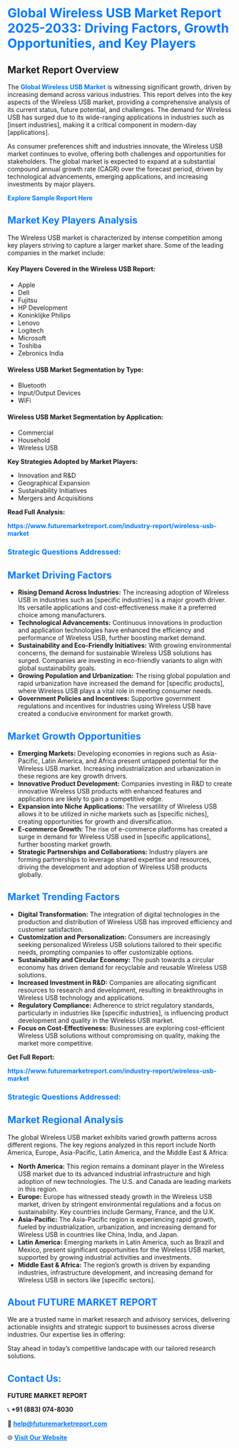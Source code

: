 <h1 style="color: #007BFF;">Global Wireless USB Market Report 2025-2033: Driving Factors, Growth Opportunities, and Key Players</h1>

<section id="overview">
<h2>Market Report Overview</h2>
<p>The <a href="https://www.futuremarketreport.com/industry-report/wireless-usb-market" style="color: #007BFF; text-decoration: none;"><strong>Global Wireless USB Market</strong></a> is witnessing significant growth, driven by increasing demand across various industries. This report delves into the key aspects of the Wireless USB market, providing a comprehensive analysis of its current status, future potential, and challenges. The demand for Wireless USB has surged due to its wide-ranging applications in industries such as [insert industries], making it a critical component in modern-day [applications].</p>
<p>As consumer preferences shift and industries innovate, the Wireless USB market continues to evolve, offering both challenges and opportunities for stakeholders. The global market is expected to expand at a substantial compound annual growth rate (CAGR) over the forecast period, driven by technological advancements, emerging applications, and increasing investments by major players.</p>
</section>

<section id="overview">
<p><a href="https://www.futuremarketreport.com/request-sample/reportId=112264" style="color: #007BFF; text-decoration: none;"><strong>Explore Sample Report Here</strong></a></p>
</section>

<section id="key-players">
<h2 style="color: #007BFF;">Market Key Players Analysis</h2>
<p>The Wireless USB market is characterized by intense competition among key players striving to capture a larger market share. Some of the leading companies in the market include:</p>
<h4>Key Players Covered in the Wireless USB Report:</h4>
<ul><li>Apple</li><li>Dell</li><li>Fujitsu</li><li>HP Development</li><li>Koninklijke Philips</li><li>Lenovo</li><li>Logitech</li><li>Microsoft</li><li>Toshiba</li><li>Zebronics India</li></ul>
<h4>Wireless USB Market Segmentation by Type:</h4>
<ul><li>Bluetooth</li><li>Input/Output Devices</li><li>WiFi</li></ul>

<h4>Wireless USB Market Segmentation by Application:</h4>
<ul><li>Commercial</li><li>Household</li><li>Wireless USB</li></ul>
<p><strong>Key Strategies Adopted by Market Players:</strong></p>
<ul>
<li>Innovation and R&D</li>
<li>Geographical Expansion</li>
<li>Sustainability Initiatives</li>
<li>Mergers and Acquisitions</li>
</ul>
</section>

<section>
<p><strong>Read Full Analysis: </strong></p><a href="https://www.futuremarketreport.com/industry-report/wireless-usb-market" style="color: #007BFF; text-decoration: none;"><strong>https://www.futuremarketreport.com/industry-report/wireless-usb-market</strong></a>
<h3 style="color: #007BFF;">Strategic Questions Addressed:</h3>
</section>

<section id="driving-factors">
<h2 style="color: #007BFF;">Market Driving Factors</h2>
<ul>
<li><strong>Rising Demand Across Industries:</strong> The increasing adoption of Wireless USB in industries such as [specific industries] is a major growth driver. Its versatile applications and cost-effectiveness make it a preferred choice among manufacturers.</li>
<li><strong>Technological Advancements:</strong> Continuous innovations in production and application technologies have enhanced the efficiency and performance of Wireless USB, further boosting market demand.</li>
<li><strong>Sustainability and Eco-Friendly Initiatives:</strong> With growing environmental concerns, the demand for sustainable Wireless USB solutions has surged. Companies are investing in eco-friendly variants to align with global sustainability goals.</li>
<li><strong>Growing Population and Urbanization:</strong> The rising global population and rapid urbanization have increased the demand for [specific products], where Wireless USB plays a vital role in meeting consumer needs.</li>
<li><strong>Government Policies and Incentives:</strong> Supportive government regulations and incentives for industries using Wireless USB have created a conducive environment for market growth.</li>
</ul>
</section>

<section id="growth-opportunities">
<h2 style="color: #007BFF;">Market Growth Opportunities</h2>
<ul>
<li><strong>Emerging Markets:</strong> Developing economies in regions such as Asia-Pacific, Latin America, and Africa present untapped potential for the Wireless USB market. Increasing industrialization and urbanization in these regions are key growth drivers.</li>
<li><strong>Innovative Product Development:</strong> Companies investing in R&D to create innovative Wireless USB products with enhanced features and applications are likely to gain a competitive edge.</li>
<li><strong>Expansion into Niche Applications:</strong> The versatility of Wireless USB allows it to be utilized in niche markets such as [specific niches], creating opportunities for growth and diversification.</li>
<li><strong>E-commerce Growth:</strong> The rise of e-commerce platforms has created a surge in demand for Wireless USB used in [specific applications], further boosting market growth.</li>
<li><strong>Strategic Partnerships and Collaborations:</strong> Industry players are forming partnerships to leverage shared expertise and resources, driving the development and adoption of Wireless USB products globally.</li>
</ul>
</section>

<section id="trending-factors">
<h2 style="color: #007BFF;">Market Trending Factors</h2>
<ul>
<li><strong>Digital Transformation:</strong> The integration of digital technologies in the production and distribution of Wireless USB has improved efficiency and customer satisfaction.</li>
<li><strong>Customization and Personalization:</strong> Consumers are increasingly seeking personalized Wireless USB solutions tailored to their specific needs, prompting companies to offer customizable options.</li>
<li><strong>Sustainability and Circular Economy:</strong> The push towards a circular economy has driven demand for recyclable and reusable Wireless USB solutions.</li>
<li><strong>Increased Investment in R&D:</strong> Companies are allocating significant resources to research and development, resulting in breakthroughs in Wireless USB technology and applications.</li>
<li><strong>Regulatory Compliance:</strong> Adherence to strict regulatory standards, particularly in industries like [specific industries], is influencing product development and quality in the Wireless USB market.</li>
<li><strong>Focus on Cost-Effectiveness:</strong> Businesses are exploring cost-efficient Wireless USB solutions without compromising on quality, making the market more competitive.</li>
</ul>
</section>

<section>
<p><strong>Get Full Report: </strong></p><a href="https://www.futuremarketreport.com/industry-report/wireless-usb-market" style="color: #007BFF; text-decoration: none;"><strong>https://www.futuremarketreport.com/industry-report/wireless-usb-market</strong></a>
<h3 style="color: #007BFF;">Strategic Questions Addressed:</h3>
</section>


<section id="regional-analysis">
<h2 style="color: #007BFF;">Market Regional Analysis</h2>
<p>The global Wireless USB market exhibits varied growth patterns across different regions. The key regions analyzed in this report include North America, Europe, Asia-Pacific, Latin America, and the Middle East & Africa:</p>
<ul>
<li><strong>North America:</strong> This region remains a dominant player in the Wireless USB market due to its advanced industrial infrastructure and high adoption of new technologies. The U.S. and Canada are leading markets in this region.</li>
<li><strong>Europe:</strong> Europe has witnessed steady growth in the Wireless USB market, driven by stringent environmental regulations and a focus on sustainability. Key countries include Germany, France, and the U.K.</li>
<li><strong>Asia-Pacific:</strong> The Asia-Pacific region is experiencing rapid growth, fueled by industrialization, urbanization, and increasing demand for Wireless USB in countries like China, India, and Japan.</li>
<li><strong>Latin America:</strong> Emerging markets in Latin America, such as Brazil and Mexico, present significant opportunities for the Wireless USB market, supported by growing industrial activities and investments.</li>
<li><strong>Middle East & Africa:</strong> The region’s growth is driven by expanding industries, infrastructure development, and increasing demand for Wireless USB in sectors like [specific sectors].</li>
</ul>
</section>

<footer>
<h2 style="color: #007BFF;">About FUTURE MARKET REPORT</h2>
<p>We are a trusted name in market research and advisory services, delivering actionable insights and strategic support to businesses across diverse industries. Our expertise lies in offering:</p>

<p>Stay ahead in today’s competitive landscape with our tailored research solutions.</p>

<h2 style="color: #007BFF;">Contact Us:</h2>
<p><strong>FUTURE MARKET REPORT</strong></p>
<p>📞 <strong>+91 (883) 074-8030</strong></p>
<p>📧 <strong><a href="mailto:help@futuremarketreport.com" style="color: #007BFF;">help@futuremarketreport.com</a></strong></p>
<p>🌐 <strong><a href="https://www.futuremarketreport.com/" style="color: #007BFF;">Visit Our Website</a></strong></p>
</footer>